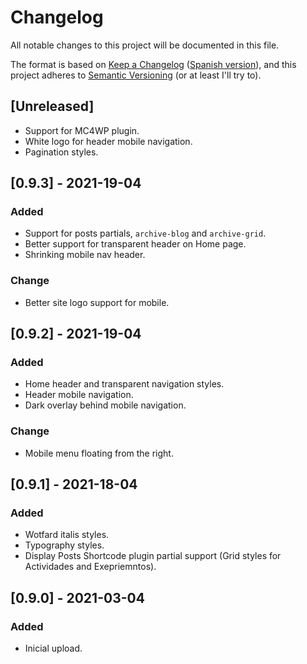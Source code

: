 # Changelog
All notable changes to this project will be documented in this file.

The format is based on [Keep a Changelog](https://keepachangelog.com/en/1.0.0/) ([Spanish version](https://keepachangelog.com/es-ES/1.0.0/)),
and this project adheres to [Semantic Versioning](https://semver.org/spec/v2.0.0.html) (or at least I'll try to).

## [Unreleased]
- Support for MC4WP plugin.
- White logo for header mobile navigation. 
- Pagination styles.

## [0.9.3] - 2021-19-04
### Added
- Support for posts partials, `archive-blog` and `archive-grid`.
- Better support for transparent header on Home page.
- Shrinking mobile nav header.

### Change 
- Better site logo support for mobile.  

## [0.9.2] - 2021-19-04
### Added
- Home header and transparent navigation styles.
- Header mobile navigation.
- Dark overlay behind mobile navigation.

### Change
- Mobile menu floating from the right. 

## [0.9.1] - 2021-18-04
### Added
- Wotfard italis styles.
- Typography styles.
- Display Posts Shortcode plugin partial support (Grid styles for Actividades and Exepriemntos).

## [0.9.0] - 2021-03-04
### Added
- Inicial upload.